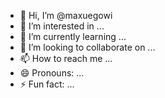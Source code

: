 - 👋 Hi, I’m @maxuegowi
- 👀 I’m interested in ...
- 🌱 I’m currently learning ...
- 💞️ I’m looking to collaborate on ...
- 📫 How to reach me ...
- 😄 Pronouns: ...
- ⚡ Fun fact: ...

<!---
maxuegowi/maxuegowi is a ✨ special ✨ repository because its `README.md` (this file) appears on your GitHub profile.
You can click the Preview link to take a look at your changes.
--->
